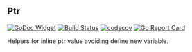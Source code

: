 ## Ptr

[![GoDoc Widget](https://godoc.org/github.com/liucxer/courier/ptr?status.svg)](https://godoc.org/github.com/liucxer/courier/ptr)
[![Build Status](https://travis-ci.org/go-courier/ptr.svg?branch=master)](https://travis-ci.org/go-courier/ptr)
[![codecov](https://codecov.io/gh/go-courier/ptr/branch/master/graph/badge.svg)](https://codecov.io/gh/go-courier/ptr)
[![Go Report Card](https://goreportcard.com/badge/github.com/liucxer/courier/ptr)](https://goreportcard.com/report/github.com/liucxer/courier/ptr)

Helpers for inline ptr value avoiding define new variable.
